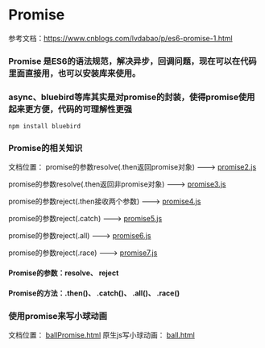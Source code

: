# Promise
参考文档：https://www.cnblogs.com/lvdabao/p/es6-promise-1.html

### Promise 是ES6的语法规范，解决异步，回调问题，现在可以在代码里面直接用，也可以安装库来使用。
### async、bluebird等库其实是对promise的封装，使得promise使用起来更方便，代码的可理解性更强
```angular2html
npm install bluebird
```
### Promise的相关知识
文档位置：
  promise的参数resolve(.then返回promise对象) ---> [promise2.js](./promise2.js)
  
  promise的参数resolve(.then返回非promise对象) ---> [promise3.js](./promise3.js)
  
  promise的参数reject(.then接收两个参数) ---> [promise4.js](./promise4.js)
  
  promise的参数reject(.catch) ---> [promise5.js](./promise5.js)
  
  promise的参数reject(.all) ---> [promise6.js](./promise6.js)
  
  promise的参数reject(.race) ---> [promise7.js](./promise7.js)

#### Promise的参数：resolve、 reject
#### Promise的方法：.then()、 .catch()、 .all()、 .race()


### 使用promise来写小球动画
文档位置： [ballPromise.html](./ballPromise.html)
原生js写小球动画： [ball.html](./ball.html)
